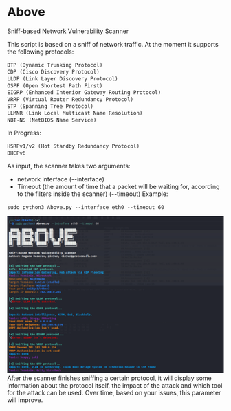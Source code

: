 # Above
Sniff-based Network Vulnerability Scanner

This script is based on a sniff of network traffic. At the moment it supports the following protocols:

```
DTP (Dynamic Trunking Protocol)
CDP (Cisco Discovery Protocol)
LLDP (Link Layer Discovery Protocol)
OSPF (Open Shortest Path First)
EIGRP (Enhanced Interior Gateway Routing Protocol)
VRRP (Virtual Router Redundancy Protocol)
STP (Spanning Tree Protocol)
LLMNR (Link Local Multicast Name Resolution)
NBT-NS (NetBIOS Name Service)
```
In Progress:
```
HSRPv1/v2 (Hot Standby Redundancy Protocol)
DHCPv6
```

As input, the scanner takes two arguments:
  - network interface (--interface)
  - Timeout (the amount of time that a packet will be waiting for, according to the filters inside the scanner) (--timeout)
Example:
```
sudo python3 Above.py --interface eth0 --timeout 60
```
![](example.png)
After the scanner finishes sniffing a certain protocol, it will display some information about the protocol itself, the impact of the attack and which tool for the attack can be used. Over time, based on your issues, this parameter will improve.

